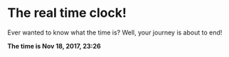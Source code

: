 # The real time clock!

Ever wanted to know what the time is? Well, your journey is about to end!

**The time is Nov 18, 2017, 23:26**